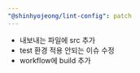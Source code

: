 ```yaml
---
"@shinhyojeong/lint-config": patch
---
```


- 내보내는 파일에 src 추가
- test 환경 적용 안되는 이슈 수정
- workflow에 build 추가
